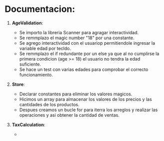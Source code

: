 # Documentacion:

1. **AgeValidation**:

   - Se importo la libreria Scanner para agragar interactividad.
   - Se remmplazo el magic number "18" por una constante.
   - Se agrego interactividad con el usuariop permitiendole ingresar la variable edad por tecldo.
   - Se remmplazo el if redundante por un else ya que al no cumplirse la primera condicion (age >= 18) el usuario no tendra la edad suficiente.
   - Se hace un test con varias edades para comprobar el correcto funcionamiento.

2. **Store**:

   - Declarar constantes para eliminar los valores magicos.
   - Hicimos un array para almacenar los valores de los precios y las cantidades de los productos.
   - Despues creamos un bucle for para iterra los arreglos y realizar las operaciones y asi obtener la cantidad de ventas.

3. **TaxCalculation**: 

   -

